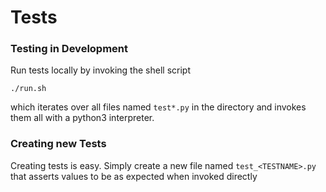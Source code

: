 # Tests

### Testing in Development

Run tests locally by invoking the shell script

    ./run.sh
    
which iterates over all files named `test*.py` in the directory
and invokes them all with a python3 interpreter.

### Creating new Tests

Creating tests is easy. Simply create a new file named `test_<TESTNAME>.py`
that asserts values to be as expected when invoked directly
